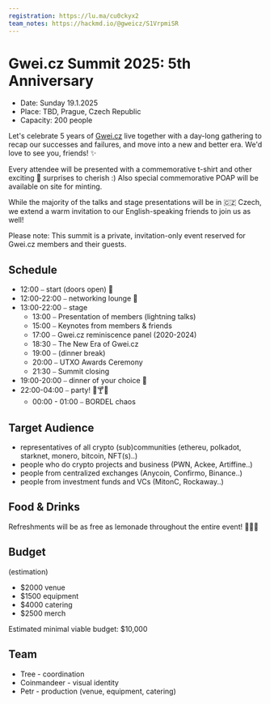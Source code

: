 ```yaml
---
registration: https://lu.ma/cu0ckyx2
team_notes: https://hackmd.io/@gweicz/S1VrpmiSR
---
```


# Gwei.cz Summit 2025: 5th Anniversary

* Date: Sunday 19.1.2025
* Place: TBD, Prague, Czech Republic
* Capacity: 200 people

Let's celebrate 5 years of [Gwei.cz](http://gwei.cz/) live together with a day-long gathering to recap our successes and failures, and move into a new and better era. We'd love to see you, friends! ✨

Every attendee will be presented with a commemorative t-shirt and other exciting 🎁 surprises to cherish :) Also special commemorative POAP will be available on site for minting.

While the majority of the talks and stage presentations will be in 🇨🇿 Czech, we extend a warm invitation to our English-speaking friends to join us as well!

Please note: This summit is a private, invitation-only event reserved for Gwei.cz members and their guests.

## Schedule

- 12:00 ⎯ start (doors open) 🚀
- 12:00-22:00 ⎯ networking lounge 🤝
- 13:00-22:00 ⎯ stage
  - 13:00 ⎯ Presentation of members (lightning talks)
  - 15:00 ⎯ Keynotes from members & friends
  - 17:00 ⎯ Gwei.cz reminiscence panel (2020-2024)
  - 18:30 ⎯ The New Era of Gwei.cz
  - 19:00 ⎯ (dinner break)
  - 20:00 ⎯ UTXO Awards Ceremony
  - 21:30 ⎯ Summit closing
- 19:00-20:00 ⎯ dinner of your choice 🍲
- 22:00-04:00 ⎯ party! 🥳🍸🪩
  - 00:00 - 01:00 ⎯ BORDEL chaos  

## Target Audience

- representatives of all crypto (sub)communities (ethereu, polkadot, starknet, monero, bitcoin, NFT(s)..)
- people who do crypto projects and business (PWN, Ackee, Artiffine..)
- people from centralized exchanges (Anycoin, Confirmo, Binance..)
- people from investment funds and VCs (MitonC, Rockaway..)

## Food & Drinks

Refreshments will be as free as lemonade throughout the entire event! 🍹🍕😋

## Budget

(estimation)

- $2000 venue
- $1500 equipment
- $4000 catering
- $2500 merch

Estimated minimal viable budget: $10,000

## Team

- Tree - coordination
- Coinmandeer - visual identity
- Petr - production (venue, equipment, catering)
